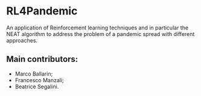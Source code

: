 # RL4Pandemic
An application of Reinforcement learning techniques and in particular the NEAT algorithm to address the problem of a pandemic spread with different approaches.

## Main contributors:
- Marco Ballarin;
- Francesco Manzali;
- Beatrice Segalini.
